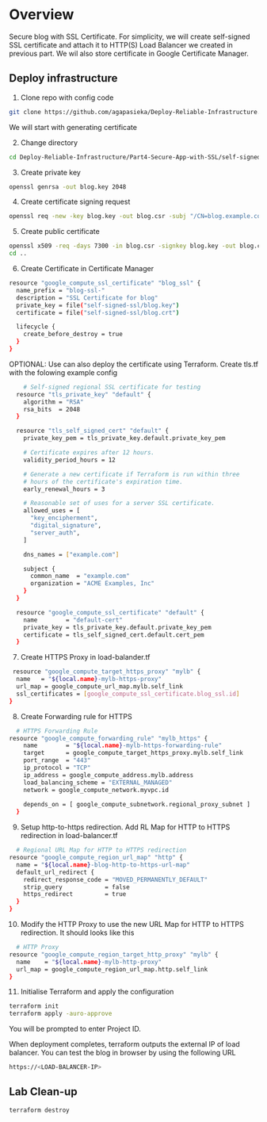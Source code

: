 <!-- Overview -->
# Overview
Secure blog with SSL Certificate. For simplicity, we will create self-signed SSL certificate and attach it to HTTP(S) Load Balancer we created in previous part. We wil also store certificate in Google Certificate Manager.

<!-- Task1 -->
## Deploy infrastructure
1. Clone repo with config code
  ```sh
git clone https://github.com/agapasieka/Deploy-Reliable-Infrastructure.git
  ```
We will start with generating certificate

2. Change directory 
  ```sh
  cd Deploy-Reliable-Infrastructure/Part4-Secure-App-with-SSL/self-signed-ssl
  ```
3. Create private key
  ```sh
  openssl genrsa -out blog.key 2048
  ``` 
4. Create certificate signing request
  ```sh
  openssl req -new -key blog.key -out blog.csr -subj "/CN=blog.example.com"
  ``` 
5. Create public certificate
  ```sh
  openssl x509 -req -days 7300 -in blog.csr -signkey blog.key -out blog.crt
  cd ..
  ``` 
6. Create Certificate in Certificate Manager
  ```sh
  resource "google_compute_ssl_certificate" "blog_ssl" {
    name_prefix = "blog-ssl-"
    description = "SSL Certificate for blog"
    private_key = file("self-signed-ssl/blog.key")
    certificate = file("self-signed-ssl/blog.crt")
  
    lifecycle {
      create_before_destroy = true
    }
  }
  ```
OPTIONAL: Use can also deploy the certificate using Terraform. Create tls.tf with the folowing example config
  ```sh
      # Self-signed regional SSL certificate for testing
    resource "tls_private_key" "default" {
      algorithm = "RSA"
      rsa_bits  = 2048
    }

    resource "tls_self_signed_cert" "default" {
      private_key_pem = tls_private_key.default.private_key_pem

      # Certificate expires after 12 hours.
      validity_period_hours = 12

      # Generate a new certificate if Terraform is run within three
      # hours of the certificate's expiration time.
      early_renewal_hours = 3

      # Reasonable set of uses for a server SSL certificate.
      allowed_uses = [
        "key_encipherment",
        "digital_signature",
        "server_auth",
      ]

      dns_names = ["example.com"]

      subject {
        common_name  = "example.com"
        organization = "ACME Examples, Inc"
      }
    }

    resource "google_compute_ssl_certificate" "default" {
      name        = "default-cert"
      private_key = tls_private_key.default.private_key_pem
      certificate = tls_self_signed_cert.default.cert_pem
    }
  ```
7. Create HTTPS Proxy in load-balander.tf
  ```sh
   resource "google_compute_target_https_proxy" "mylb" {
    name   = "${local.name}-mylb-https-proxy"
    url_map = google_compute_url_map.mylb.self_link
    ssl_certificates = [google_compute_ssl_certificate.blog_ssl.id]
  }
  ```
8. Create Forwarding rule for HTTPS
  ```sh
    # HTTPS Forwarding Rule
  resource "google_compute_forwarding_rule" "mylb_https" {
      name        = "${local.name}-mylb-https-forwarding-rule"
      target      = google_compute_target_https_proxy.mylb.self_link
      port_range  = "443"
      ip_protocol = "TCP"
      ip_address = google_compute_address.mylb.address
      load_balancing_scheme = "EXTERNAL_MANAGED" 
      network = google_compute_network.myvpc.id
      
      depends_on = [ google_compute_subnetwork.regional_proxy_subnet ]
    }
  ```  
9. Setup http-to-https redirection. Add RL Map for HTTP to HTTPS redirection in load-balancer.tf
  ```sh
    # Regional URL Map for HTTP to HTTPS redirection
  resource "google_compute_region_url_map" "http" {
    name = "${local.name}-blog-http-to-https-url-map"
    default_url_redirect {
      redirect_response_code = "MOVED_PERMANENTLY_DEFAULT"
      strip_query            = false
      https_redirect         = true
    }
  }
  ```
10. Modify the HTTP Proxy to use the new URL Map for HTTP to HTTPS redirection. It should looks like this
  ```sh
    # HTTP Proxy
  resource "google_compute_region_target_http_proxy" "mylb" {
    name    = "${local.name}-mylb-http-proxy"
    url_map = google_compute_region_url_map.http.self_link
  }
  ```

11. Initialise Terraform and apply the configuration 
  ```sh
  terraform init
  terraform apply -auro-approve
  ``` 
You will be prompted to enter Project ID.

When deployment completes, terraform outputs the external IP of load balancer. You can test the blog in browser by using the following URL
  ```sh
  https://<LOAD-BALANCER-IP>
  ```

<!-- Task3 -->
## Lab Clean-up
  ```sh
  terraform destroy
  ```
